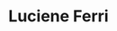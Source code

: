 ---
layout: cv
permalink: /en

title: Luciene Ferri
description: >
    Software Engineer with back-end experience in high-scale projects. Proactive, responsible, and easy to work with, I value communication and teamwork to achieve the best results.
location: Brazil

technologies:
  title: Technologies
  sections:
    - title: ''
      entries:
        - name: Python
          src_path: /assets/img/python-original.svg
        - name: Django
          src_path: /assets/img/django-plain.svg
        - name: Chalice
          src_path: /assets/img/chalice-logo-icon-small.png
        - name: MySQL
          src_path: /assets/img/postgresql-original.svg
        - name: SQLAlchemy
          src_path: /assets/img/SQLAlchemy.png
        - name: Celery
          src_path: /assets/img/celery_logo.png
        - name: Docker
          src_path: /assets/img/docker-original.svg
        - name: Git
          src_path: /assets/img/git-original.svg
        - name: Linux
          src_path: /assets/img/linux-original.svg
        - name: Pytest
          src_path: /assets/img/pytest-plain.svg

experience:
  title: Professional Experience
  entries:
    - name: MaisTODOS
      location: Ribeirão Preto - SP (Remote)
      position: Software Engineer
      period: Mar/2022 - Present
      description: >
        <ul>
        <li> Back-end development and maintenance of services serving over 3.5 million users across Brazil. </li>
        <li> Integration with payment services and recurring billing systems, transaction management, and user balance handling. </li>
        <li> Automation of recurring tasks for back-office and support teams, improving customer service efficiency. </li>
        <li> Development of several new back-end features such as freemium plans, user and dependent management, and checkout processes. </li>
        <li> Contribution to security improvements, production environment demands, and bug fixes/support tickets. </li>
        <li> Python development, focusing on frameworks like Django and Chalice. </li>
        </ul>
      technologies:
        - Python
        - Django
        - MySQL
        - Celery
        - Chalice
        - SQLAlchemy
        - Docker
        - Pytest

education:
  title: Education
  entries:
    - institution: Faculdade Impacta
      period: Feb/2021 - Jul/2023
      name: Systems Analysis and Development
      type: Associate Degree

extras:
  - title: Languages
    entries:
      - Portuguese (Native)
      - English (Fluent)
  - title: Soft Skills
    entries:
      - Good Communication
      - Teamwork
      - Analytical Thinking
      - Proactivity
---